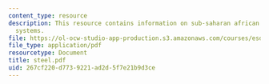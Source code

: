 ```yaml
---
content_type: resource
description: This resource contains information on sub-saharan african electric power
  systems.
file: https://ol-ocw-studio-app-production.s3.amazonaws.com/courses/esd-342-advanced-system-architecture-spring-2006/267cf220d7739221ad2d5f7e21b9d3ce_steel.pdf
file_type: application/pdf
resourcetype: Document
title: steel.pdf
uid: 267cf220-d773-9221-ad2d-5f7e21b9d3ce
---
```

